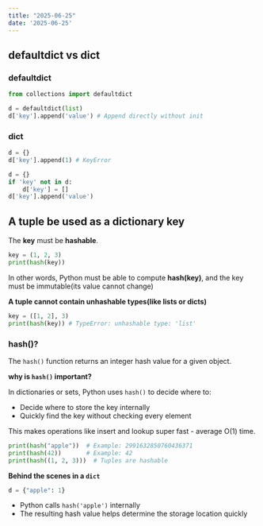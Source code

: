 ```yaml
---
title: "2025-06-25"
date: '2025-06-25'
---
```

## defaultdict vs dict

### defaultdict

```python
from collections import defaultdict

d = defaultdict(list)
d['key'].append('value') # Append directly without init
```

### dict

```python
d = {}
d['key'].append(1) # KeyError
```

```python
d = {}
if 'key' not in d:
    d['key'] = []
d['key'].append('value')
```


## A tuple be used as a dictionary key

The **key** must be **hashable**. 

```python
key = (1, 2, 3)
print(hash(key))
```

In other words, Python must be able to compute **hash(key)**, and the key must be immutable(its value cannot change)

**A tuple cannot contain unhashable types(like lists or dicts)**

```python
key = ([1, 2], 3)
print(hash(key)) # TypeError: unhashable type: 'list'
```

### hash()?

The `hash()` function returns an integer hash value for a given object.

**why is `hash()` important?**

In dictionaries or sets, Python uses `hash()` to decide where to:
- Decide where to store the key internally
- Quickly find the key without checking every element

This makes operations like insert and lookup super fast - average O(1) time.

```python
print(hash("apple"))  # Example: 2991632850760436371
print(hash(42))       # Example: 42
print(hash((1, 2, 3)))  # Tuples are hashable
```

**Behind the scenes in a `dict`**

```python
d = {"apple": 1}
```

- Python calls `hash('apple')` internally
- The resulting hash value helps determine the storage location quickly